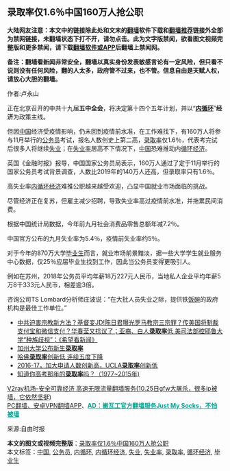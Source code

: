  <h2>录取率仅1.6％中国160万人抢公职</h2> <p class="notice"><b>大陆网友注意：本文中的链接除此处和文末的<a href="https://github.com/bannedbook/fanqiang" >翻墙</a>软件下载和<a href="https://github.com/killgcd/justmysocks/blob/master/README.md">翻墙推荐</a>链接外全部为禁网链接，未翻墙状态下打不开，请勿点击。此为文字版禁闻，欲看图文视频完整版和更多禁闻，请下载<a href="https://github.com/bannedbook/fanqiang">翻墙软件或APP</a>后翻墙上禁闻网。</p><p>备注：翻墙看新闻非常安全，翻墙以真实身份发表敏感言论有一定风险，但只看不说则没有任何风险，翻的人太多，政府管不过来，也不管。信息自由是天赋人权，请放心大胆的翻墙。</b></p>  <div class="entry"> <p>作者:卢永山</p> <p> 正在北京召开的中共十九届<strong>五中全会</strong>，将决定第十四个五年计划，并以“<strong><a href="https://www.bannedbook.org/bnews/tag/%e5%86%85%e5%be%aa%e7%8e%af/" class="st_tag internal_tag" rel="tag" title="标签 内循环 下的日志">内循环</a></strong>”<strong>经济</strong>为政策主线。 </p> <p>但因<span class='wp_keywordlink_affiliate'><a href="https://www.bannedbook.org/" title="中国" target="_blank">中国</a></span>经济受疫情影响，仍未回到疫情前水准，在工作难找下，有160万人将参与11月举行的<a href="https://www.bannedbook.org/bnews/tag/%e5%85%ac%e5%8a%a1%e5%91%98/" class="st_tag internal_tag" rel="tag" title="标签 公务员 下的日志">公务员</a>考试，报名人数创史上第二高，<a href="https://www.bannedbook.org/bnews/tag/%E5%BD%95%E5%8F%96%E7%8E%87/" class="st_tag internal_tag" rel="tag" title="标签 录取率 下的日志">录取率</a>仅1.6％，代表考完试后很多人将继续<a href="https://www.bannedbook.org/bnews/tag/%E5%A4%B1%E4%B8%9A/" class="st_tag internal_tag" rel="tag" title="标签 失业 下的日志">失业</a>；在<a href="https://www.bannedbook.org/bnews/tag/%E5%A4%B1%E4%B8%9A%E7%8E%87/" class="st_tag internal_tag" rel="tag" title="标签 失业率 下的日志">失业率</a>居高不下情况下，<a href="https://www.bannedbook.org/bnews/tag/%E4%B8%AD%E5%9B%BD/" class="st_tag internal_tag" rel="tag" title="标签 中国 下的日志">中国</a>恐难推动内<a href="https://www.bannedbook.org/bnews/tag/%E5%BE%AA%E7%8E%AF%E7%BB%8F%E6%B5%8E/" class="st_tag internal_tag" rel="tag" title="标签 循环经济 下的日志">循环经济</a>。 </p> <p>英国《金融时报》报导，中国国家公务员局表示，160万人通过了定于11月举行的国家公务员考试背景调查，人数比2019年的140万人还高，但录取率只有1.6％。 </p> <p>高失业率<a href="https://www.bannedbook.org/bnews/tag/%e5%86%85%e5%be%aa%e7%8e%af%e7%bb%8f%e6%b5%8e/" class="st_tag internal_tag" rel="tag" title="标签 内循环经济 下的日志">内循环经济</a>难推公职越来越受欢迎，凸显中国就业市场面临的挑战。 </p> <p>尽管经济正在复苏，但雇主减少招聘，导致失业率高过疫情前水准，并拖累民间消费。 </p>  <p>根据中国统计局数据，今年前九月社会消费品零售总额年减7.2％。 </p> <p>中国官方公布的九月失业率为5.4％，疫情前失业率约5％。 </p> <p>对于今年的870万大学<a href="https://www.bannedbook.org/bnews/tag/%E6%AF%95%E4%B8%9A%E7%94%9F/" class="st_tag internal_tag" rel="tag" title="标签 毕业生 下的日志">毕业生</a>而言，就业市场前景黯淡，据一些大学学生就业服务中心数据，仅25％应届毕业生找到工作，因此当公务员变得更吸引人。 </p> <p>例如在苏州，2018年公务员平均年薪18万227元人民币，当地私人企业平均年薪5万8千333元人民币，相差逾3倍。 </p> <p>咨询公司TS Lombard分析师庄波说：“在大批人员失业之际，提供铁<span class='wp_keywordlink'><a href="https://www.bannedbook.org/forum11/topic308.html" title="禁片：饭碗是党给的吗？" target="_blank">饭碗</a></span>的政府机构是最佳工作单位。” </p> <ul class='op-related-articles' title='相关阅读'> <li><a href='https://www.bannedbook.org/bnews/bannedvideo/20201009/1411376.html' target='_blank'>中共迫害宗教新方法？基督变JD!陈日君曝光罗马教宗三宗罪？传美国将制裁支付宝和微信支付？华春莹又抗议了；亚裔、白人<b>录取率</b>低 美司法部控耶鲁大学“种族歧视”；《希望看新闻》</a></li> <li><a href='https://www.bannedbook.org/bnews/worldnews/usa/20190724/1163175.html' target='_blank'>加州大学公布新生<b>录取率</b></a></li> <li><a href='https://www.bannedbook.org/bnews/baitai/20190331/1105855.html' target='_blank'>哈佛<b>录取率</b>创新低 连续五度下降</a></li> <li><a href='https://www.bannedbook.org/bnews/cnnews/20170712/790540.html' target='_blank'>2016-17，加大申请人数创新高，UCLA<b>录取率</b>创新低</a></li> <li><a href='https://www.bannedbook.org/bnews/cnnews/20170609/771733.html' target='_blank'>知道你高考那年的<b>录取率</b>吗？（1977~2015年)</a></li> </ul> <p class="texttj"> <a href="https://www.bannedbook.org/forum23/topic22702.html" target="_blank">V2ray机场-安全可靠经济 高速无限流量翻墙服务(10.25日gfw大屠杀，很多ip被墙，它依然坚挺)</a><br/> <a href="https://github.com/bannedbook/fanqiang/wiki/%E7%A6%81%E9%97%BB%E7%BD%91%E5%AE%89%E5%8D%93%E7%BF%BB%E5%A2%99%E6%96%B0%E9%97%BBAPP" target="_blank">PC翻墙、安卓VPN翻墙APP</a>、<span onclick="window.open('https://github.com/killgcd/justmysocks/blob/master/README.md')" style="font-weight:bold;color:#00A191;cursor:pointer;text-decoration:underline;outline:none">AD：搬瓦工官方翻墙服务Just My Socks，不怕被墙</span></p><p>来源:自由时报</p> <a name='sharetosocial'></a>       <div><b>本文的图文或视频完整版</b>：<a href='https://www.bannedbook.org/bnews/comments/20201029/1422137.html'>录取率仅1.6％中国160万人抢公职</a></div>  </div><!--END ENTRY--> <div class="postfooter"> <div>本文标签：<a href="https://www.bannedbook.org/bnews/tag/%E4%B8%AD%E5%9B%BD/" rel="tag">中国</a>, <a href="https://www.bannedbook.org/bnews/tag/%e5%85%ac%e5%8a%a1%e5%91%98/" rel="tag">公务员</a>, <a href="https://www.bannedbook.org/bnews/tag/%e5%86%85%e5%be%aa%e7%8e%af/" rel="tag">内循环</a>, <a href="https://www.bannedbook.org/bnews/tag/%e5%86%85%e5%be%aa%e7%8e%af%e7%bb%8f%e6%b5%8e/" rel="tag">内循环经济</a>, <a href="https://www.bannedbook.org/bnews/tag/%E5%A4%B1%E4%B8%9A/" rel="tag">失业</a>, <a href="https://www.bannedbook.org/bnews/tag/%E5%A4%B1%E4%B8%9A%E7%8E%87/" rel="tag">失业率</a>, <a href="https://www.bannedbook.org/bnews/tag/%E5%BD%95%E5%8F%96%E7%8E%87/" rel="tag">录取率</a>, <a href="https://www.bannedbook.org/bnews/tag/%E5%BE%AA%E7%8E%AF%E7%BB%8F%E6%B5%8E/" rel="tag">循环经济</a>, <a href="https://www.bannedbook.org/bnews/tag/%E6%AF%95%E4%B8%9A%E7%94%9F/" rel="tag">毕业生</a></div>  </div><!--END POSTFOOTER--> 